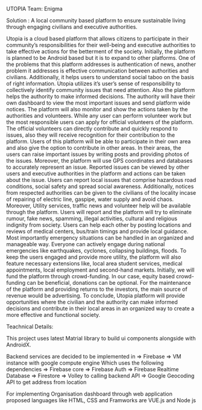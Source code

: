 UTOPIA
Team: Enigma

Solution : A local community based platform to ensure sustainable living through engaging civilians and executive authorities.


Utopia is a cloud based platform that allows citizens to participate in their community’s responsibilities for their well-being and executive authorities to take effective actions for the betterment of the society. Initially, the platform is planned to be Android based but it is to expand to other platforms. One of the problems that this platform addresses is authentication of news, another problem it addresses is effective communication between authorities and civilians. Additionally, it helps users to understand social taboo on the basis of right information. Utopia utilizes it’s user’s sense of responsibility to collectively identify community issues that need attention. Also the platform helps the authority to make informed decisions. The authority will have their own dashboard to view the most important issues and send platform wide notices. The platform will also monitor and show the actions taken by the authorities and volunteers. While any user can perform volunteer work but the most responsible users can apply for official volunteers of the platform. The official volunteers can directly contribute and quickly respond to issues, also they will receive recognition for their contribution to the platform. Users of this platform will be able to participate in their own area and also give the option to contribute in other areas. In their areas, the users can raise important issues by writing posts and providing photos of the issues. Moreover, the platform will use GPS coordinates and databases to accurately represent an issue. Reported issues can be viewed by other users and executive authorities in the platform and actions can be taken about the issue. Users can report local issues that comprise hazardous road conditions, social safety and spread social awareness. Additionally, notices from respected authorities can be given to the civilians of the locality incase of repairing of electric line, gaspipe, water supply and avoid chaos. Moreover, Utility services, traffic news and volunteer help will be available through the platform. Users will report and the platform will try to eliminate rumour, fake news, spamming,  illegal activities, cultural and religious indignity from society. Users can help each other by posting locations and reviews of medical centers, bus/train timings and provide local guidance. Most importantly emergency situations can be handled in an organized and manageable way. Everyone can actively engage during national emergencies like earthquakes, cyclones, collapsing buildings, floods. To keep the users engaged and provide more utility, the platform will also feature necessary extensions like, local area student services, medical appointments, local employment and second-hand markets. Initially, we will fund the platform through crowd-funding. In our case, equity based crowd-funding can be beneficial, donations can be optional. For the maintenance of the platform and providing returns to the investors, the main source of revenue would be advertising. To conclude, Utopia platform will provide opportunities where the civilian and the authority can make informed decisions and contribute in their local areas in an organized way to create a more effective and functional society. 



Teachnical Details:

This project uses latest Matrial library to build ui components alongside with AndroidX.

Backend services are decided to be implemented in 
    => Firebase 
    => VM instance with google compute engine
 Which uses the following dependencies 
    => Firebase core 
    => Firebase Auth
    => Firebase Realtime Database 
    => Firestore 
    => Volley to calling backend API
    => Google Geocoding API to get address from location 
    
    
For implementing Organisation dashboard through web application proposed languages like 
    HTML, CSS and Framworks are VUE.js and Node js 
    
   

